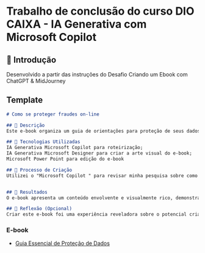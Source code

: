 # Trabalho de conclusão do curso DIO CAIXA - IA Generativa com Microsoft Copilot

## 🚀 Introdução
Desenvolvido a partir das instruções do Desafio Criando um Ebook com ChatGPT & MidJourney

## Template

```markdown
# Como se proteger fraudes on-line

## 📒 Descrição
Este e-book organiza um guia de orientações para proteção de seus dados de fraudes

## 🤖 Tecnologias Utilizadas
IA Generativa Microsoft Copilot para roteirização;
IA Generativa Microsoft Designer para criar a arte visual do e-book;
Microsoft Power Point para edição do e-book

## 🧐 Processo de Criação
Utilizei o "Microsoft Copilot " para revisar minha pesquisa sobre como proteger meus dados de fraudes, estruturar o conteúdo e refinar minhas ideias. Já o "Microsoft Designer" foi usado para gerar imagens exclusivas para o nosso e-book. Para concluir, a montagem final foi feita no Microsoft Power Point.


## 🚀 Resultados
O e-book apresenta um conteúdo envolvente e visualmente rico, demonstrando como as IAs Genativas podem ser uma ferramenta poderosa na educação e na disseminação do conhecimento sobre proteção de dados pessoais.

## 💭 Reflexão (Opcional)
Criar este e-book foi uma experiência reveladora sobre o potencial criativo das IAs e como elas podem ser aplicadas em diferentes contextos.
```

### E-book

- [Guia Essencial de Proteção de Dados](https://drive.google.com/file/d/1ILXFImQC3SKnK09gualbCaeZlqFhcac2/view?usp=drive_lin)


